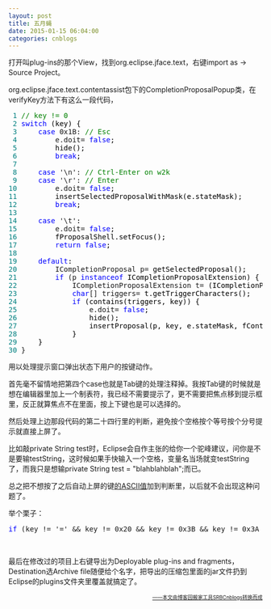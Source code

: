 ```yaml
---
layout: post
title: 五月蝇
date: 2015-01-15 06:04:00
categories: cnblogs
---
```


<p>打开叫plug-ins的那个View，找到org.eclipse.jface.text，右键import as -&gt; Source Project。</p>
<p>org.eclipse.jface.text.contentassist包下的CompletionProposalPopup类，在verifyKey方法下有这么一段代码，</p>
<div class="cnblogs_code">
<pre><span style="color: #008080;"> 1</span> <span style="color: #008000;">//</span><span style="color: #008000;"> key != 0</span>
<span style="color: #008080;"> 2</span> <span style="color: #0000ff;">switch</span><span style="color: #000000;"> (key) {
</span><span style="color: #008080;"> 3</span>     <span style="color: #0000ff;">case</span> 0x1B: <span style="color: #008000;">//</span><span style="color: #008000;"> Esc</span>
<span style="color: #008080;"> 4</span>         e.doit= <span style="color: #0000ff;">false</span><span style="color: #000000;">;
</span><span style="color: #008080;"> 5</span> <span style="color: #000000;">        hide();
</span><span style="color: #008080;"> 6</span>         <span style="color: #0000ff;">break</span><span style="color: #000000;">;
</span><span style="color: #008080;"> 7</span> 
<span style="color: #008080;"> 8</span>     <span style="color: #0000ff;">case</span> '\n': <span style="color: #008000;">//</span><span style="color: #008000;"> Ctrl-Enter on w2k</span>
<span style="color: #008080;"> 9</span>     <span style="color: #0000ff;">case</span> '\r': <span style="color: #008000;">//</span><span style="color: #008000;"> Enter</span>
<span style="color: #008080;">10</span>         e.doit= <span style="color: #0000ff;">false</span><span style="color: #000000;">;
</span><span style="color: #008080;">11</span> <span style="color: #000000;">        insertSelectedProposalWithMask(e.stateMask);
</span><span style="color: #008080;">12</span>         <span style="color: #0000ff;">break</span><span style="color: #000000;">;
</span><span style="color: #008080;">13</span> 
<span style="color: #008080;">14</span>     <span style="color: #0000ff;">case</span> '\t'<span style="color: #000000;">:
</span><span style="color: #008080;">15</span>         e.doit= <span style="color: #0000ff;">false</span><span style="color: #000000;">;
</span><span style="color: #008080;">16</span> <span style="color: #000000;">        fProposalShell.setFocus();
</span><span style="color: #008080;">17</span>         <span style="color: #0000ff;">return</span> <span style="color: #0000ff;">false</span><span style="color: #000000;">;
</span><span style="color: #008080;">18</span> 
<span style="color: #008080;">19</span>     <span style="color: #0000ff;">default</span><span style="color: #000000;">:
</span><span style="color: #008080;">20</span>         ICompletionProposal p=<span style="color: #000000;"> getSelectedProposal();
</span><span style="color: #008080;">21</span>         <span style="color: #0000ff;">if</span> (p <span style="color: #0000ff;">instanceof</span><span style="color: #000000;"> ICompletionProposalExtension) {
</span><span style="color: #008080;">22</span>             ICompletionProposalExtension t=<span style="color: #000000;"> (ICompletionProposalExtension) p;
</span><span style="color: #008080;">23</span>             <span style="color: #0000ff;">char</span>[] triggers=<span style="color: #000000;"> t.getTriggerCharacters();
</span><span style="color: #008080;">24</span>             <span style="color: #0000ff;">if</span><span style="color: #000000;"> (contains(triggers, key)) {
</span><span style="color: #008080;">25</span>                 e.doit= <span style="color: #0000ff;">false</span><span style="color: #000000;">;
</span><span style="color: #008080;">26</span> <span style="color: #000000;">                hide();
</span><span style="color: #008080;">27</span> <span style="color: #000000;">                insertProposal(p, key, e.stateMask, fContentAssistSubjectControlAdapter.getSelectedRange().x);
</span><span style="color: #008080;">28</span> <span style="color: #000000;">            }
</span><span style="color: #008080;">29</span> <span style="color: #000000;">    }
</span><span style="color: #008080;">30</span> }</pre>
</div>
<p>用以处理提示窗口弹出状态下用户的按键动作。</p>
<p>首先毫不留情地把第四个case也就是Tab键的处理注释掉。我按Tab键的时候就是想在编辑器里加上一个制表符，我已经不需要提示了，更不需要把焦点移到提示框里，反正就算焦点不在里面，按上下键也是可以选择的。</p>
<p>然后处理上边那段代码的第二十四行里的判断，避免按个空格按个等号按个分号提示就直接上屏了。</p>
<p>比如敲private String test时，Eclipse会自作主张的给你一个驼峰建议，问你是不是要输testString，这时候如果手快输入一个空格，变量名当场就变testString了，而我只是想输private String test = "blahblahblah";而已。</p>
<p>总之把不想按了之后自动上屏的键<a href="http://baike.baidu.com/link?url=i7T480G4jaQh1VzjILKkxRicAz0lV9aByM-UzBbYF-0XCLrhq8LIj7XDifUj3DcXYZthV9kdHZ8S4Qy6uVx5hq" target="_blank">的ASCII值</a>加到判断里，以后就不会出现这种问题了。</p>
<p>举个栗子：</p>
<div class="cnblogs_code">
<pre><span style="color: #0000ff;">if</span> (key != '=' &amp;&amp; key != 0x20 &amp;&amp; key != 0x3B &amp;&amp; key != 0x3A &amp;&amp; key != 0x2E &amp;&amp; contains(triggers, key)) {</pre>
</div>
<p>&nbsp;</p>
<p>最后在修改过的项目上右键导出为Deployable plug-ins and fragments，Destination选Archive file随便给个名字，把导出的压缩包里面的jar文件扔到Eclipse的plugins文件夹里覆盖就搞定了。</p>

<div align=right><a href="https://github.com/mlxy"><font size=1>——本文由博客园搬家工具SRBCnblogs转换而成</font></a></div>